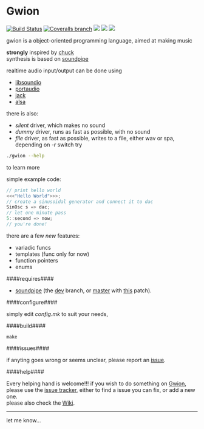 # Gwion
[![Build Status](https://travis-ci.org/fennecdjay/Gwion.svg?branch=dev)](https://travis-ci.org/fennecdjay/Gwion)
[![Coveralls branch](https://img.shields.io/coveralls/fennecdjay/Gwion/dev.svg)](https://coveralls.io/github/fennecdjay/Gwion?branch=dev)
![](http://b.repl.ca/v1/version-pre--pre--alpha-red.svg)
![](https://img.shields.io/badge/version-pre--pre--alpha-red.svg)
![](https://img.shields.io/badge/language-C-yellowgreen.svg)  

gwion is a object-oriented programming language, aimed at making music

**strongly** inspired by [chuck](http://chuck.stanford.edu/)  
synthesis is based on [soundpipe](http://paulbatchelor.github.io/proj/soundpipe.html)  

realtime audio input/output can be done using  
*  [libsoundio](http://libsound.io/)  
*  [portaudio](http://portaudio.com/)  
*  [jack](http://jackaudio.org/)  
*  [alsa](http://alsa-project.org)

there is also:
*  *silent* driver, which makes no sound
*  *dummy* driver, runs as fast as possible, with no sound
*  *file* driver, as fast as possible, writes to a file, either wav or spa, depending on *-r* switch
try
 
```sh
./gwion --help
```

to learn more

simple example code:

```cpp
// print hello world
<<<"Hello World">>>;
// create a sinusoidal generator and connect it to dac  
SinOsc s => dac;  
// let one minute pass  
5::second => now;  
// you're done!
```

there are a few *new* features:  	
	
*  variadic funcs
*  templates (func only for now)
*  function pointers
*  enums

####requires####

* [soundpipe](https://github.com/PaulBatchelor/Soundpipe)
	(the [dev](https://github.com/PaulBatchelor/Soundpipe/tree/dev) branch, or [master](https://github.com/PaulBatchelor/Soundpipe/tree/master) with 
[this](https://gist.github.com/fennecdjay/a5dbc54342bcf6f0c8d5f9a03355580b) patch).

####configure####

simply edit *config.mk* to suit your needs, 

####build####

```
make
```

####issues####

if anyting goes wrong or seems unclear, please report an [issue](https://github.com/fennecdjay/Gwion/issues/new).  

####help####

Every helping hand is welcome!!!
if you wish to do something on [Gwion](https://github.com/fennecdjay/Gwion), please use the [issue tracker](https://github.com/fennecdjay/Gwion/issues),
either to find a issue you can fix, or add a new one.  
please also check the [Wiki](https://github.com/fennecdjay/Gwion/wiki).

---------

let me know...
